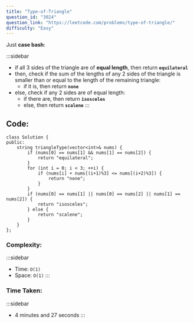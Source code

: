 ```yaml
---
title: "Type-of-Triangle"
question_id: "3024"
question_link: "https://leetcode.com/problems/type-of-triangle/"
difficulty: "Easy"
---
```


Just **case bash**:

:::sidebar
- if all 3 sides of the triangle are of **equal length**, then return **`equilateral`**
- then, check if the sum of the lengths of any 2 sides of the triangle is smaller than or equal to the length of the remaining triangle:
    - if it is, then return **`none`**
- else, check if any 2 sides are of equal length:
    - if there are, then return **`isosceles`**
    - else, then return **`scalene`**
:::

## Code<span>:</span>

```{.cpp}
class Solution {
public:
    string triangleType(vector<int>& nums) {
        if (nums[0] == nums[1] && nums[1] == nums[2]) {
            return "equilateral";
        }
        for (int i = 0; i < 3; ++i) {
            if (nums[i] + nums[(i+1)%3] <= nums[(i+2)%3]) {
                return "none";
            }
        }
        if (nums[0] == nums[1] || nums[0] == nums[2] || nums[1] == nums[2]) {
            return "isosceles";
        } else {
            return "scalene";
        }
    }
};
```

### Complexity<span>:</span>

:::sidebar
- Time: `O(1)`
- Space: `O(1)`
:::

### Time Taken<span>:</span>

:::sidebar
- 4 minutes and 27 seconds
:::
